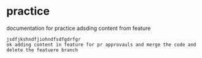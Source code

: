 # practice 
documentation for practice
adsding content from feature
```
jsdfjkshndfjiohndfsdfgdrfgr
ok adding content in feature for pr approvauls and merge the code and delete the featuere branch
```
